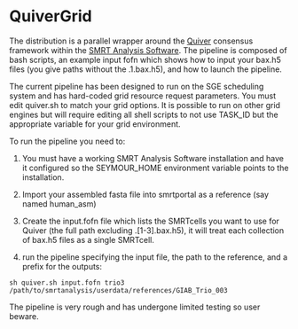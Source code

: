 # QuiverGrid

The distribution is a parallel wrapper around the [Quiver](http://github.com/PacificBiosciences/GenomicConsensus/blob/master/doc/QuiverFAQ.rst) consensus framework within the [SMRT Analysis Software](http://github.com/PacificBiosciences/SMRT-Analysis). The pipeline is composed of bash scripts, an example input fofn which shows how to input your bax.h5 files (you give paths without the .1.bax.h5), and how to launch the pipeline. 

The current pipeline has been designed to run on the SGE scheduling system and has hard-coded grid resource request parameters. You must edit quiver.sh to match your grid options. It is possible to run on other grid engines but will require editing all shell scripts to not use TASK_ID but the appropriate variable for your grid environment.

To run the pipeline you need to:

1. You must have a working SMRT Analysis Software installation and have it configured so the SEYMOUR_HOME environment variable points to the installation. 

2. Import your assembled fasta file into smrtportal as a reference (say named human_asm)

2. Create the input.fofn file which lists the SMRTcells you want to use for Quiver (the full path excluding .[1-3].bax.h5), it will treat each collection of bax.h5 files as a single SMRTcell.

3. run the pipeline specifying the input file, the path to the reference, and a prefix for the outputs:

```
sh quiver.sh input.fofn trio3 /path/to/smrtanalysis/userdata/references/GIAB_Trio_003
```

The pipeline is very rough and has undergone limited testing so user beware.
